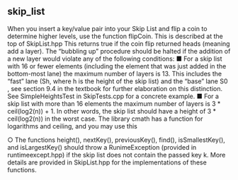 ## skip_list
When you insert a key/value pair into your Skip List and flip a coin to determine higher levels, use the function flipCoin. This is described at the top of SkipList.hpp This returns true if the coin flip returned heads (meaning add a layer). The “bubbling up” procedure should be halted if the addition of a new layer would violate any of the following conditions:
■ For a skip list with 16 or fewer elements (including the element that was just added in the bottom-most lane) the maximum number of layers is 13. This includes the “fast” lane (Sh, where h is the height of the skip list) and the “base” lane S0 , see section 9.4 in the textbook for further elaboration on this distinction. See SimpleHeightsTest in SkipTests.cpp for a concrete example.
■ For a skip list with more than 16 elements the maximum number of layers is 3 * ceil(log2(n)) + 1. In other words, the skip list should have a height of 3 * ceil(log2(n)) in the worst case. The library cmath has a function for logarithms and ceiling, and you may use this

○ The functions height(), nextKey(), previousKey(), find(),
isSmallestKey(), and isLargestKey() should throw a RunimeException (provided in runtimeexcept.hpp) if the skip list does not contain the passed key k. More details are provided in SkipList.hpp for the implementations of these functions.
